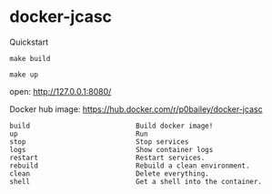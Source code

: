 # docker-jcasc

Quickstart

`make build`

`make up`

open: http://127.0.0.1:8080/

Docker hub image: https://hub.docker.com/r/p0bailey/docker-jcasc

```
build                          Build docker image!
up                             Run
stop                           Stop services
logs                           Show container logs
restart                        Restart services.
rebuild                        Rebuild a clean environment.
clean                          Delete everything.
shell                          Get a shell into the container.
```